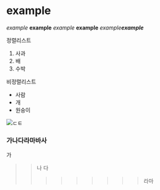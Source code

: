 # example
*example*
**example**
_example_
__example__
*example**example***

정렬리스트

1. 사과
2. 배
3. 수박

비정렬리스트

* 사람
* 개
* 원숭이

![ㄷㅌ](http://ctgby.com/wp-content/uploads/2013/10/cc5e04ceec077ac747c07fee430924b2.jpg)


### 가나다라마바사
 가
 >> 나
 >>다
 >>>>>>>>>라마

